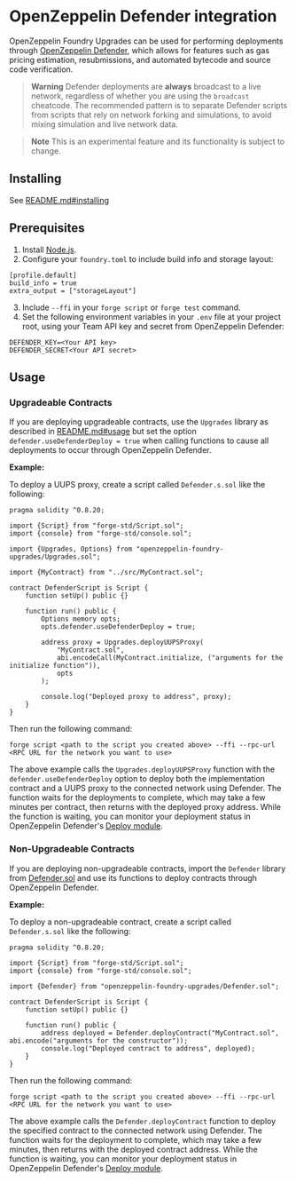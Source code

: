 # OpenZeppelin Defender integration

OpenZeppelin Foundry Upgrades can be used for performing deployments through [OpenZeppelin Defender](https://docs.openzeppelin.com/defender/v2/), which allows for features such as gas pricing estimation, resubmissions, and automated bytecode and source code verification.

> **Warning**
> Defender deployments are **always** broadcast to a live network, regardless of whether you are using the `broadcast` cheatcode.
> The recommended pattern is to separate Defender scripts from scripts that rely on network forking and simulations, to avoid mixing simulation and live network data.

> **Note**
> This is an experimental feature and its functionality is subject to change.

## Installing

See [README.md#installing](README.md#installing)

## Prerequisites
1. Install [Node.js](https://nodejs.org/).
2. Configure your `foundry.toml` to include build info and storage layout:
```
[profile.default]
build_info = true
extra_output = ["storageLayout"]
```
3. Include `--ffi` in your `forge script` or `forge test` command.
4. Set the following environment variables in your `.env` file at your project root, using your Team API key and secret from OpenZeppelin Defender:
```
DEFENDER_KEY=<Your API key>
DEFENDER_SECRET<Your API secret>
```

## Usage

### Upgradeable Contracts

If you are deploying upgradeable contracts, use the `Upgrades` library as described in [README.md#usage](README.md#usage) but set the option `defender.useDefenderDeploy = true` when calling functions to cause all deployments to occur through OpenZeppelin Defender.

**Example:**

To deploy a UUPS proxy, create a script called `Defender.s.sol` like the following:
```
pragma solidity ^0.8.20;

import {Script} from "forge-std/Script.sol";
import {console} from "forge-std/console.sol";

import {Upgrades, Options} from "openzeppelin-foundry-upgrades/Upgrades.sol";

import {MyContract} from "../src/MyContract.sol";

contract DefenderScript is Script {
    function setUp() public {}

    function run() public {
        Options memory opts;
        opts.defender.useDefenderDeploy = true;

        address proxy = Upgrades.deployUUPSProxy(
            "MyContract.sol",
            abi.encodeCall(MyContract.initialize, ("arguments for the initialize function")),
            opts
        );

        console.log("Deployed proxy to address", proxy);
    }
}
```

Then run the following command:
```
forge script <path to the script you created above> --ffi --rpc-url <RPC URL for the network you want to use>
```

The above example calls the `Upgrades.deployUUPSProxy` function with the `defender.useDefenderDeploy` option to deploy both the implementation contract and a UUPS proxy to the connected network using Defender. The function waits for the deployments to complete, which may take a few minutes per contract, then returns with the deployed proxy address. While the function is waiting, you can monitor your deployment status in OpenZeppelin Defender's [Deploy module](https://defender.openzeppelin.com/v2/#/deploy).

### Non-Upgradeable Contracts

If you are deploying non-upgradeable contracts, import the `Defender` library from [Defender.sol](src/Defender.sol) and use its functions to deploy contracts through OpenZeppelin Defender.

**Example:**

To deploy a non-upgradeable contract, create a script called `Defender.s.sol` like the following:
```
pragma solidity ^0.8.20;

import {Script} from "forge-std/Script.sol";
import {console} from "forge-std/console.sol";

import {Defender} from "openzeppelin-foundry-upgrades/Defender.sol";

contract DefenderScript is Script {
    function setUp() public {}

    function run() public {
        address deployed = Defender.deployContract("MyContract.sol", abi.encode("arguments for the constructor"));
        console.log("Deployed contract to address", deployed);
    }
}
```

Then run the following command:
```
forge script <path to the script you created above> --ffi --rpc-url <RPC URL for the network you want to use>
```

The above example calls the `Defender.deployContract` function to deploy the specified contract to the connected network using Defender. The function waits for the deployment to complete, which may take a few minutes, then returns with the deployed contract address. While the function is waiting, you can monitor your deployment status in OpenZeppelin Defender's [Deploy module](https://defender.openzeppelin.com/v2/#/deploy).
